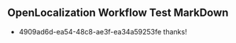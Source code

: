 ## OpenLocalization Workflow Test MarkDown
* 4909ad6d-ea54-48c8-ae3f-ea34a59253fe thanks!

<!--HONumber=Sep16_HO1-->


